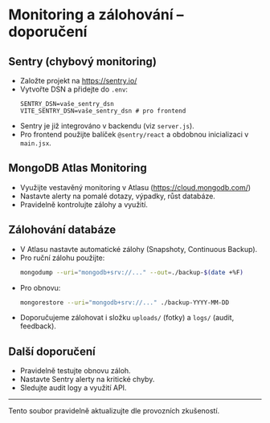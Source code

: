 # Monitoring a zálohování – doporučení

## Sentry (chybový monitoring)
- Založte projekt na https://sentry.io/
- Vytvořte DSN a přidejte do `.env`:
  ```
  SENTRY_DSN=vaše_sentry_dsn
  VITE_SENTRY_DSN=vaše_sentry_dsn # pro frontend
  ```
- Sentry je již integrováno v backendu (viz `server.js`).
- Pro frontend použijte balíček `@sentry/react` a obdobnou inicializaci v `main.jsx`.

## MongoDB Atlas Monitoring
- Využijte vestavěný monitoring v Atlasu (https://cloud.mongodb.com/)
- Nastavte alerty na pomalé dotazy, výpadky, růst databáze.
- Pravidelně kontrolujte zálohy a využití.

## Zálohování databáze
- V Atlasu nastavte automatické zálohy (Snapshoty, Continuous Backup).
- Pro ruční zálohu použijte:
  ```bash
  mongodump --uri="mongodb+srv://..." --out=./backup-$(date +%F)
  ```
- Pro obnovu:
  ```bash
  mongorestore --uri="mongodb+srv://..." ./backup-YYYY-MM-DD
  ```
- Doporučujeme zálohovat i složku `uploads/` (fotky) a `logs/` (audit, feedback).

## Další doporučení
- Pravidelně testujte obnovu záloh.
- Nastavte Sentry alerty na kritické chyby.
- Sledujte audit logy a využití API.

---
Tento soubor pravidelně aktualizujte dle provozních zkušeností.
